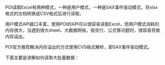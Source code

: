 POI读取Excel有两种模式，一种是用户模式，一种是SAX事件驱动模式，将xlsx格式的文档转换成CSV格式后进行读取。<br/>

用户模式API接口丰富，使用POI的API可以很容易读取Excel，但用户模式消耗的内存很大，当遇到很大sheet、大数据网格，假空行、公式等问题时，很容易导致内存溢出。<br/>

POI官方推荐解决内存溢出的方式使用CVS格式解析，即SAX事件驱动模式。<br/>

下面主要是讲解如何读取大批量数据：<br/>